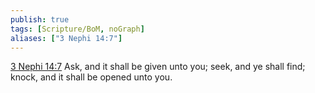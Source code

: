```yaml
---
publish: true
tags: [Scripture/BoM, noGraph]
aliases: ["3 Nephi 14:7"]
---
```

[3 Nephi 14:7](https://churchofjesuschrist.org/study/scriptures/bofm/3-ne/14?lang=eng&id=p7#p7) Ask, and it shall be given unto you; seek, and ye shall find; knock, and it shall be opened unto you.
